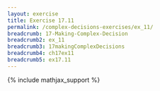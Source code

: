 ```yaml
---
layout: exercise
title: Exercise 17.11
permalink: /complex-decisions-exercises/ex_11/
breadcrumb: 17-Making-Complex-Decision
breadcrumb2: ex_11
breadcrumb3: 17makingComplexDecisions
breadcrumb4: ch17ex11
breadcrumb5: ex17.11
---
```


{% include mathjax_support %}

